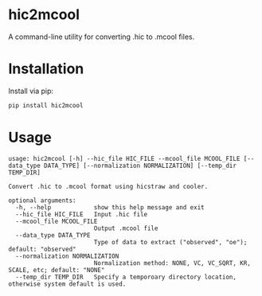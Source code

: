 # hic2mcool

A command-line utility for converting .hic to .mcool files.

# Installation

Install via pip:
```bash
pip install hic2mcool
```

# Usage

```
usage: hic2mcool [-h] --hic_file HIC_FILE --mcool_file MCOOL_FILE [--data_type DATA_TYPE] [--normalization NORMALIZATION] [--temp_dir TEMP_DIR]

Convert .hic to .mcool format using hicstraw and cooler.

optional arguments:
  -h, --help            show this help message and exit
  --hic_file HIC_FILE   Input .hic file
  --mcool_file MCOOL_FILE
                        Output .mcool file
  --data_type DATA_TYPE
                        Type of data to extract ("observed", "oe"); default: "observed"
  --normalization NORMALIZATION
                        Normalization method: NONE, VC, VC_SQRT, KR, SCALE, etc; default: "NONE"
  --temp_dir TEMP_DIR   Specify a temporoary directory location, otherwise system default is used.
```
